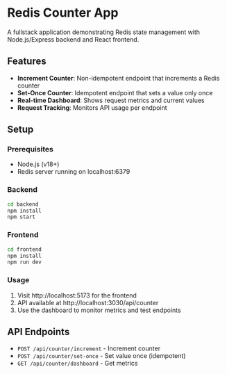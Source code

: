 # Redis Counter App

A fullstack application demonstrating Redis state management with Node.js/Express backend and React frontend.

## Features

- **Increment Counter**: Non-idempotent endpoint that increments a Redis counter
- **Set-Once Counter**: Idempotent endpoint that sets a value only once
- **Real-time Dashboard**: Shows request metrics and current values
- **Request Tracking**: Monitors API usage per endpoint

## Setup

### Prerequisites

- Node.js (v18+)
- Redis server running on localhost:6379

### Backend

```bash
cd backend
npm install
npm start
```

### Frontend

```bash
cd frontend
npm install
npm run dev
```

### Usage

1. Visit http://localhost:5173 for the frontend
2. API available at http://localhost:3030/api/counter
3. Use the dashboard to monitor metrics and test endpoints

## API Endpoints

- `POST /api/counter/increment` - Increment counter
- `POST /api/counter/set-once` - Set value once (idempotent)
- `GET /api/counter/dashboard` - Get metrics
